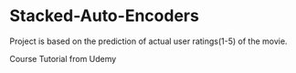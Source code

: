 # Stacked-Auto-Encoders
Project is based on the prediction of actual user ratings(1-5) of the movie. 



Course Tutorial from Udemy
